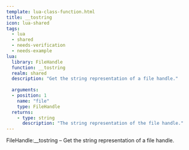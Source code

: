 ```yaml
---
template: lua-class-function.html
title: __tostring
icon: lua-shared
tags:
  - lua
  - shared
  - needs-verification
  - needs-example
lua:
  library: FileHandle
  function: __tostring
  realm: shared
  description: "Get the string representation of a file handle."
  
  arguments:
  - position: 1
    name: "file"
    type: FileHandle
  returns:
    - type: string
      description: "The string representation of the file handle."
---
```


<div class="lua__search__keywords">
FileHandle:__tostring &#x2013; Get the string representation of a file handle.
</div>
